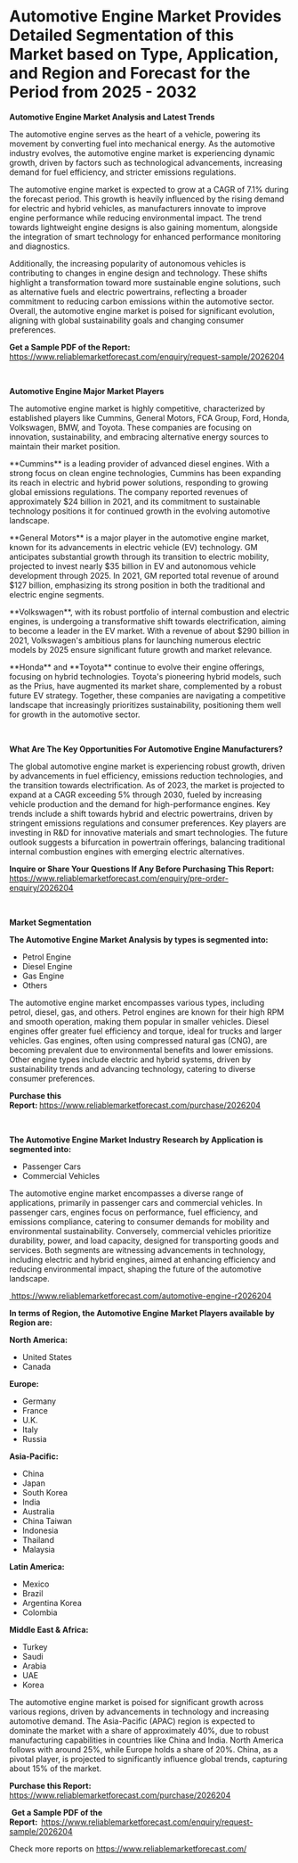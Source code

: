<p><h1>Automotive Engine Market Provides Detailed Segmentation of this Market based on Type, Application, and Region and Forecast for the Period from 2025 - 2032</h1></p><p><strong>Automotive Engine Market Analysis and Latest Trends</strong></p>
<p><p>The automotive engine serves as the heart of a vehicle, powering its movement by converting fuel into mechanical energy. As the automotive industry evolves, the automotive engine market is experiencing dynamic growth, driven by factors such as technological advancements, increasing demand for fuel efficiency, and stricter emissions regulations. </p><p>The automotive engine market is expected to grow at a CAGR of 7.1% during the forecast period. This growth is heavily influenced by the rising demand for electric and hybrid vehicles, as manufacturers innovate to improve engine performance while reducing environmental impact. The trend towards lightweight engine designs is also gaining momentum, alongside the integration of smart technology for enhanced performance monitoring and diagnostics. </p><p>Additionally, the increasing popularity of autonomous vehicles is contributing to changes in engine design and technology. These shifts highlight a transformation toward more sustainable engine solutions, such as alternative fuels and electric powertrains, reflecting a broader commitment to reducing carbon emissions within the automotive sector. Overall, the automotive engine market is poised for significant evolution, aligning with global sustainability goals and changing consumer preferences.</p></p>
<p><strong>Get a Sample PDF of the Report:&nbsp;</strong> <a href="https://www.reliablemarketforecast.com/enquiry/request-sample/2026204?utm_campaign=3208&utm_medium=2&utm_source=Github&utm_content=ia&utm_term=30032025&utm_id=automotive-engine">https://www.reliablemarketforecast.com/enquiry/request-sample/2026204</a></p>
<p>&nbsp;</p>
<p><strong>Automotive Engine Major Market Players</strong></p>
<p><p>The automotive engine market is highly competitive, characterized by established players like Cummins, General Motors, FCA Group, Ford, Honda, Volkswagen, BMW, and Toyota. These companies are focusing on innovation, sustainability, and embracing alternative energy sources to maintain their market position.</p><p>**Cummins** is a leading provider of advanced diesel engines. With a strong focus on clean engine technologies, Cummins has been expanding its reach in electric and hybrid power solutions, responding to growing global emissions regulations. The company reported revenues of approximately $24 billion in 2021, and its commitment to sustainable technology positions it for continued growth in the evolving automotive landscape.</p><p>**General Motors** is a major player in the automotive engine market, known for its advancements in electric vehicle (EV) technology. GM anticipates substantial growth through its transition to electric mobility, projected to invest nearly $35 billion in EV and autonomous vehicle development through 2025. In 2021, GM reported total revenue of around $127 billion, emphasizing its strong position in both the traditional and electric engine segments.</p><p>**Volkswagen**, with its robust portfolio of internal combustion and electric engines, is undergoing a transformative shift towards electrification, aiming to become a leader in the EV market. With a revenue of about $290 billion in 2021, Volkswagen's ambitious plans for launching numerous electric models by 2025 ensure significant future growth and market relevance.</p><p>**Honda** and **Toyota** continue to evolve their engine offerings, focusing on hybrid technologies. Toyota's pioneering hybrid models, such as the Prius, have augmented its market share, complemented by a robust future EV strategy. Together, these companies are navigating a competitive landscape that increasingly prioritizes sustainability, positioning them well for growth in the automotive sector.</p></p>
<p>&nbsp;</p>
<p><strong>What Are The Key Opportunities For Automotive Engine Manufacturers?</strong></p>
<p><p>The global automotive engine market is experiencing robust growth, driven by advancements in fuel efficiency, emissions reduction technologies, and the transition towards electrification. As of 2023, the market is projected to expand at a CAGR exceeding 5% through 2030, fueled by increasing vehicle production and the demand for high-performance engines. Key trends include a shift towards hybrid and electric powertrains, driven by stringent emissions regulations and consumer preferences. Key players are investing in R&D for innovative materials and smart technologies. The future outlook suggests a bifurcation in powertrain offerings, balancing traditional internal combustion engines with emerging electric alternatives.</p></p>
<p><strong>Inquire or Share Your Questions If Any Before Purchasing This Report:</strong> <a href="https://www.reliablemarketforecast.com/enquiry/pre-order-enquiry/2026204?utm_campaign=3208&utm_medium=2&utm_source=Github&utm_content=ia&utm_term=30032025&utm_id=automotive-engine">https://www.reliablemarketforecast.com/enquiry/pre-order-enquiry/2026204</a></p>
<p>&nbsp;</p>
<p><strong>Market Segmentation</strong></p>
<p><strong>The Automotive Engine Market Analysis by types is segmented into:</strong></p>
<p><ul><li>Petrol Engine</li><li>Diesel Engine</li><li>Gas Engine</li><li>Others</li></ul></p>
<p><p>The automotive engine market encompasses various types, including petrol, diesel, gas, and others. Petrol engines are known for their high RPM and smooth operation, making them popular in smaller vehicles. Diesel engines offer greater fuel efficiency and torque, ideal for trucks and larger vehicles. Gas engines, often using compressed natural gas (CNG), are becoming prevalent due to environmental benefits and lower emissions. Other engine types include electric and hybrid systems, driven by sustainability trends and advancing technology, catering to diverse consumer preferences.</p></p>
<p><strong>Purchase this Report:&nbsp;</strong><a href="https://www.reliablemarketforecast.com/purchase/2026204?utm_campaign=3208&utm_medium=2&utm_source=Github&utm_content=ia&utm_term=30032025&utm_id=automotive-engine">https://www.reliablemarketforecast.com/purchase/2026204</a></p>
<p>&nbsp;</p>
<p><strong>The Automotive Engine Market Industry Research by Application is segmented into:</strong></p>
<p><ul><li>Passenger Cars</li><li>Commercial Vehicles</li></ul></p>
<p><p>The automotive engine market encompasses a diverse range of applications, primarily in passenger cars and commercial vehicles. In passenger cars, engines focus on performance, fuel efficiency, and emissions compliance, catering to consumer demands for mobility and environmental sustainability. Conversely, commercial vehicles prioritize durability, power, and load capacity, designed for transporting goods and services. Both segments are witnessing advancements in technology, including electric and hybrid engines, aimed at enhancing efficiency and reducing environmental impact, shaping the future of the automotive landscape.</p></p>
<p><a href="https://www.reliablemarketforecast.com/automotive-engine-r2026204?utm_campaign=3208&utm_medium=2&utm_source=Github&utm_content=ia&utm_term=30032025&utm_id=automotive-engine">&nbsp;https://www.reliablemarketforecast.com/automotive-engine-r2026204</a></p>
<p><strong>In terms of Region, the Automotive Engine Market Players available by Region are:</strong></p>
<p>
    <p> <strong> North America: </strong>
        <ul>
            <li>United States</li>
            <li>Canada</li>
        </ul>
        </p> 
    <p> <strong> Europe: </strong>
        <ul>
            <li>Germany</li>
            <li>France</li>
            <li>U.K.</li>
            <li>Italy</li>
            <li>Russia</li>
        </ul>
        </p> 
    <p> <strong> Asia-Pacific: </strong>
        <ul>
            <li>China</li>
            <li>Japan</li>
            <li>South Korea</li>
            <li>India</li>
            <li>Australia</li>
            <li>China Taiwan</li>
            <li>Indonesia</li>
            <li>Thailand</li>
            <li>Malaysia</li>
        </ul>
        </p> 
    <p> <strong> Latin America: </strong>
        <ul>
            <li>Mexico</li>
            <li>Brazil</li>
            <li>Argentina Korea</li>
            <li>Colombia</li>
        </ul>
        </p> 
    <p> <strong> Middle East & Africa: </strong>
        <ul>
            <li>Turkey</li>
            <li>Saudi</li>
            <li>Arabia</li>
            <li>UAE</li>
            <li>Korea</li>
        </ul>
    </p>
    </p>
<p><p>The automotive engine market is poised for significant growth across various regions, driven by advancements in technology and increasing automotive demand. The Asia-Pacific (APAC) region is expected to dominate the market with a share of approximately 40%, due to robust manufacturing capabilities in countries like China and India. North America follows with around 25%, while Europe holds a share of 20%. China, as a pivotal player, is projected to significantly influence global trends, capturing about 15% of the market.</p></p>
<p><strong>Purchase this Report: </strong><a href="https://www.reliablemarketforecast.com/purchase/2026204?utm_campaign=3208&utm_medium=2&utm_source=Github&utm_content=ia&utm_term=30032025&utm_id=automotive-engine">https://www.reliablemarketforecast.com/purchase/2026204</a></p>
<p>&nbsp;<strong>Get a Sample PDF of the Report:&nbsp;&nbsp;</strong><a href="https://www.reliablemarketforecast.com/enquiry/request-sample/2026204?utm_campaign=3208&utm_medium=2&utm_source=Github&utm_content=ia&utm_term=30032025&utm_id=automotive-engine">https://www.reliablemarketforecast.com/enquiry/request-sample/2026204</a></p>
<p><strong></strong></p>
<p>Check more reports on <a href="https://www.reliablemarketforecast.com/?utm_campaign=3208&utm_medium=2&utm_source=Github&utm_content=ia&utm_term=30032025&utm_id=automotive-engine">https://www.reliablemarketforecast.com/</a></p>